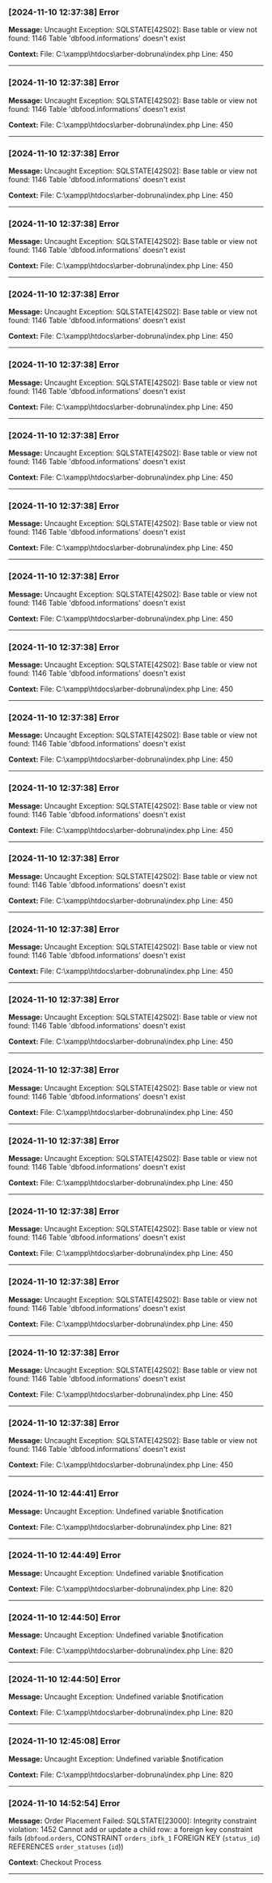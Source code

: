 ### [2024-11-10 12:37:38] Error

**Message:** Uncaught Exception: SQLSTATE[42S02]: Base table or view not found: 1146 Table &#039;dbfood.informations&#039; doesn&#039;t exist

**Context:** File: C:\xampp\htdocs\arber-dobruna\index.php Line: 450

---

### [2024-11-10 12:37:38] Error

**Message:** Uncaught Exception: SQLSTATE[42S02]: Base table or view not found: 1146 Table &#039;dbfood.informations&#039; doesn&#039;t exist

**Context:** File: C:\xampp\htdocs\arber-dobruna\index.php Line: 450

---

### [2024-11-10 12:37:38] Error

**Message:** Uncaught Exception: SQLSTATE[42S02]: Base table or view not found: 1146 Table &#039;dbfood.informations&#039; doesn&#039;t exist

**Context:** File: C:\xampp\htdocs\arber-dobruna\index.php Line: 450

---

### [2024-11-10 12:37:38] Error

**Message:** Uncaught Exception: SQLSTATE[42S02]: Base table or view not found: 1146 Table &#039;dbfood.informations&#039; doesn&#039;t exist

**Context:** File: C:\xampp\htdocs\arber-dobruna\index.php Line: 450

---

### [2024-11-10 12:37:38] Error

**Message:** Uncaught Exception: SQLSTATE[42S02]: Base table or view not found: 1146 Table &#039;dbfood.informations&#039; doesn&#039;t exist

**Context:** File: C:\xampp\htdocs\arber-dobruna\index.php Line: 450

---

### [2024-11-10 12:37:38] Error

**Message:** Uncaught Exception: SQLSTATE[42S02]: Base table or view not found: 1146 Table &#039;dbfood.informations&#039; doesn&#039;t exist

**Context:** File: C:\xampp\htdocs\arber-dobruna\index.php Line: 450

---

### [2024-11-10 12:37:38] Error

**Message:** Uncaught Exception: SQLSTATE[42S02]: Base table or view not found: 1146 Table &#039;dbfood.informations&#039; doesn&#039;t exist

**Context:** File: C:\xampp\htdocs\arber-dobruna\index.php Line: 450

---

### [2024-11-10 12:37:38] Error

**Message:** Uncaught Exception: SQLSTATE[42S02]: Base table or view not found: 1146 Table &#039;dbfood.informations&#039; doesn&#039;t exist

**Context:** File: C:\xampp\htdocs\arber-dobruna\index.php Line: 450

---

### [2024-11-10 12:37:38] Error

**Message:** Uncaught Exception: SQLSTATE[42S02]: Base table or view not found: 1146 Table &#039;dbfood.informations&#039; doesn&#039;t exist

**Context:** File: C:\xampp\htdocs\arber-dobruna\index.php Line: 450

---

### [2024-11-10 12:37:38] Error

**Message:** Uncaught Exception: SQLSTATE[42S02]: Base table or view not found: 1146 Table &#039;dbfood.informations&#039; doesn&#039;t exist

**Context:** File: C:\xampp\htdocs\arber-dobruna\index.php Line: 450

---

### [2024-11-10 12:37:38] Error

**Message:** Uncaught Exception: SQLSTATE[42S02]: Base table or view not found: 1146 Table &#039;dbfood.informations&#039; doesn&#039;t exist

**Context:** File: C:\xampp\htdocs\arber-dobruna\index.php Line: 450

---

### [2024-11-10 12:37:38] Error

**Message:** Uncaught Exception: SQLSTATE[42S02]: Base table or view not found: 1146 Table &#039;dbfood.informations&#039; doesn&#039;t exist

**Context:** File: C:\xampp\htdocs\arber-dobruna\index.php Line: 450

---

### [2024-11-10 12:37:38] Error

**Message:** Uncaught Exception: SQLSTATE[42S02]: Base table or view not found: 1146 Table &#039;dbfood.informations&#039; doesn&#039;t exist

**Context:** File: C:\xampp\htdocs\arber-dobruna\index.php Line: 450

---

### [2024-11-10 12:37:38] Error

**Message:** Uncaught Exception: SQLSTATE[42S02]: Base table or view not found: 1146 Table &#039;dbfood.informations&#039; doesn&#039;t exist

**Context:** File: C:\xampp\htdocs\arber-dobruna\index.php Line: 450

---

### [2024-11-10 12:37:38] Error

**Message:** Uncaught Exception: SQLSTATE[42S02]: Base table or view not found: 1146 Table &#039;dbfood.informations&#039; doesn&#039;t exist

**Context:** File: C:\xampp\htdocs\arber-dobruna\index.php Line: 450

---

### [2024-11-10 12:37:38] Error

**Message:** Uncaught Exception: SQLSTATE[42S02]: Base table or view not found: 1146 Table &#039;dbfood.informations&#039; doesn&#039;t exist

**Context:** File: C:\xampp\htdocs\arber-dobruna\index.php Line: 450

---

### [2024-11-10 12:37:38] Error

**Message:** Uncaught Exception: SQLSTATE[42S02]: Base table or view not found: 1146 Table &#039;dbfood.informations&#039; doesn&#039;t exist

**Context:** File: C:\xampp\htdocs\arber-dobruna\index.php Line: 450

---

### [2024-11-10 12:37:38] Error

**Message:** Uncaught Exception: SQLSTATE[42S02]: Base table or view not found: 1146 Table &#039;dbfood.informations&#039; doesn&#039;t exist

**Context:** File: C:\xampp\htdocs\arber-dobruna\index.php Line: 450

---

### [2024-11-10 12:37:38] Error

**Message:** Uncaught Exception: SQLSTATE[42S02]: Base table or view not found: 1146 Table &#039;dbfood.informations&#039; doesn&#039;t exist

**Context:** File: C:\xampp\htdocs\arber-dobruna\index.php Line: 450

---

### [2024-11-10 12:37:38] Error

**Message:** Uncaught Exception: SQLSTATE[42S02]: Base table or view not found: 1146 Table &#039;dbfood.informations&#039; doesn&#039;t exist

**Context:** File: C:\xampp\htdocs\arber-dobruna\index.php Line: 450

---

### [2024-11-10 12:37:38] Error

**Message:** Uncaught Exception: SQLSTATE[42S02]: Base table or view not found: 1146 Table &#039;dbfood.informations&#039; doesn&#039;t exist

**Context:** File: C:\xampp\htdocs\arber-dobruna\index.php Line: 450

---

### [2024-11-10 12:44:41] Error

**Message:** Uncaught Exception: Undefined variable $notification

**Context:** File: C:\xampp\htdocs\arber-dobruna\index.php Line: 821

---

### [2024-11-10 12:44:49] Error

**Message:** Uncaught Exception: Undefined variable $notification

**Context:** File: C:\xampp\htdocs\arber-dobruna\index.php Line: 820

---

### [2024-11-10 12:44:50] Error

**Message:** Uncaught Exception: Undefined variable $notification

**Context:** File: C:\xampp\htdocs\arber-dobruna\index.php Line: 820

---

### [2024-11-10 12:44:50] Error

**Message:** Uncaught Exception: Undefined variable $notification

**Context:** File: C:\xampp\htdocs\arber-dobruna\index.php Line: 820

---

### [2024-11-10 12:45:08] Error

**Message:** Uncaught Exception: Undefined variable $notification

**Context:** File: C:\xampp\htdocs\arber-dobruna\index.php Line: 820

---

### [2024-11-10 14:52:54] Error

**Message:** Order Placement Failed: SQLSTATE[23000]: Integrity constraint violation: 1452 Cannot add or update a child row: a foreign key constraint fails (`dbfood`.`orders`, CONSTRAINT `orders_ibfk_1` FOREIGN KEY (`status_id`) REFERENCES `order_statuses` (`id`))

**Context:** Checkout Process

---


